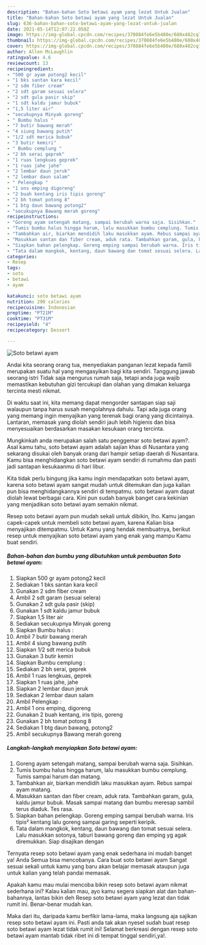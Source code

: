 ```yaml
---
description: "Bahan-bahan Soto betawi ayam yang lezat Untuk Jualan"
title: "Bahan-bahan Soto betawi ayam yang lezat Untuk Jualan"
slug: 636-bahan-bahan-soto-betawi-ayam-yang-lezat-untuk-jualan
date: 2021-05-14T12:07:22.058Z
image: https://img-global.cpcdn.com/recipes/370884fe6e5b480e/680x482cq70/soto-betawi-ayam-foto-resep-utama.jpg
thumbnail: https://img-global.cpcdn.com/recipes/370884fe6e5b480e/680x482cq70/soto-betawi-ayam-foto-resep-utama.jpg
cover: https://img-global.cpcdn.com/recipes/370884fe6e5b480e/680x482cq70/soto-betawi-ayam-foto-resep-utama.jpg
author: Allen McLaughlin
ratingvalue: 4.6
reviewcount: 13
recipeingredient:
- "500 gr ayam potong2 kecil"
- "1 bks santan kara kecil"
- "2 sdm fiber cream"
- "2 sdt garam sesuai selera"
- "2 sdt gula pasir skip"
- "1 sdt kaldu jamur bubuk"
- "1,5 liter air"
- "secukupnya Minyak goreng"
- " Bumbu halus "
- "7 butir bawang merah"
- "4 siung bawang putih"
- "1/2 sdt merica bubuk"
- "3 butir kemiri"
- " Bumbu cemplung "
- "2 bh serai geprek"
- "1 ruas lengkuas geprek"
- "1 ruas jahe jahe"
- "2 lembar daun jeruk"
- "2 lembar daun salam"
- " Pelengkap "
- "1 ons emping digoreng"
- "2 buah kentang iris tipis goreng"
- "2 bh tomat potong 8"
- "1 btg daun bawang potong2"
- "secukupnya Bawang merah goreng"
recipeinstructions:
- "Goreng ayam setengah matang, sampai berubah warna saja. Sisihkan."
- "Tumis bumbu halus hingga harum, lalu masukkan bumbu cemplung. Tumis sampai harum dan matang."
- "Tambahkan air, biarkan mendidih laku masukkan ayam. Rebus sampai ayam matang."
- "Masukkan santan dan fiber cream, aduk rata. Tambahkan garam, gula, kaldu jamur bubuk. Masak sampai matang dan bumbu meresap sambil terus diaduk. Tes rasa."
- "Siapkan bahan pelengkap. Goreng emping sampai berubah warna. Iris tipis² kentang lalu goreng sampai garing seperti keripik."
- "Tata dalam mangkok, kentang, daun bawang dan tomat sesuai selera. Lalu masukkan sotonya, taburi bawang goreng dan emping yg agak diremukkan. Siap disajikan dengan"
categories:
- Resep
tags:
- soto
- betawi
- ayam

katakunci: soto betawi ayam 
nutrition: 290 calories
recipecuisine: Indonesian
preptime: "PT21M"
cooktime: "PT31M"
recipeyield: "4"
recipecategory: Dessert

---
```



![Soto betawi ayam](https://img-global.cpcdn.com/recipes/370884fe6e5b480e/680x482cq70/soto-betawi-ayam-foto-resep-utama.jpg)

Andai kita seorang orang tua, menyediakan panganan lezat kepada famili merupakan suatu hal yang mengasyikan bagi kita sendiri. Tanggung jawab seorang istri Tidak saja mengurus rumah saja, tetapi anda juga wajib memastikan kebutuhan gizi tercukupi dan olahan yang dimakan keluarga tercinta mesti nikmat.

Di waktu  saat ini, kita memang dapat mengorder santapan siap saji walaupun tanpa harus susah mengolahnya dahulu. Tapi ada juga orang yang memang ingin menyajikan yang terenak bagi orang yang dicintainya. Lantaran, memasak yang diolah sendiri jauh lebih higienis dan bisa menyesuaikan berdasarkan masakan kesukaan orang tercinta. 



Mungkinkah anda merupakan salah satu penggemar soto betawi ayam?. Asal kamu tahu, soto betawi ayam adalah sajian khas di Nusantara yang sekarang disukai oleh banyak orang dari hampir setiap daerah di Nusantara. Kamu bisa menghidangkan soto betawi ayam sendiri di rumahmu dan pasti jadi santapan kesukaanmu di hari libur.

Kita tidak perlu bingung jika kamu ingin mendapatkan soto betawi ayam, karena soto betawi ayam sangat mudah untuk ditemukan dan juga kalian pun bisa menghidangkannya sendiri di tempatmu. soto betawi ayam dapat diolah lewat berbagai cara. Kini pun sudah banyak banget cara kekinian yang menjadikan soto betawi ayam semakin nikmat.

Resep soto betawi ayam pun mudah sekali untuk dibikin, lho. Kamu jangan capek-capek untuk membeli soto betawi ayam, karena Kalian bisa menyajikan ditempatmu. Untuk Kamu yang hendak membuatnya, berikut resep untuk menyajikan soto betawi ayam yang enak yang mampu Kamu buat sendiri.

<!--inarticleads1-->

##### Bahan-bahan dan bumbu yang dibutuhkan untuk pembuatan Soto betawi ayam:

1. Siapkan 500 gr ayam potong2 kecil
1. Sediakan 1 bks santan kara kecil
1. Gunakan 2 sdm fiber cream
1. Ambil 2 sdt garam (sesuai selera)
1. Gunakan 2 sdt gula pasir (skip)
1. Gunakan 1 sdt kaldu jamur bubuk
1. Siapkan 1,5 liter air
1. Sediakan secukupnya Minyak goreng
1. Siapkan  Bumbu halus :
1. Ambil 7 butir bawang merah
1. Ambil 4 siung bawang putih
1. Siapkan 1/2 sdt merica bubuk
1. Gunakan 3 butir kemiri
1. Siapkan  Bumbu cemplung :
1. Sediakan 2 bh serai, geprek
1. Ambil 1 ruas lengkuas, geprek
1. Siapkan 1 ruas jahe, jahe
1. Siapkan 2 lembar daun jeruk
1. Sediakan 2 lembar daun salam
1. Ambil  Pelengkap :
1. Ambil 1 ons emping, digoreng
1. Gunakan 2 buah kentang, iris tipis, goreng
1. Gunakan 2 bh tomat potong 8
1. Sediakan 1 btg daun bawang, potong2
1. Ambil secukupnya Bawang merah goreng




<!--inarticleads2-->

##### Langkah-langkah menyiapkan Soto betawi ayam:

1. Goreng ayam setengah matang, sampai berubah warna saja. Sisihkan.
1. Tumis bumbu halus hingga harum, lalu masukkan bumbu cemplung. Tumis sampai harum dan matang.
1. Tambahkan air, biarkan mendidih laku masukkan ayam. Rebus sampai ayam matang.
1. Masukkan santan dan fiber cream, aduk rata. Tambahkan garam, gula, kaldu jamur bubuk. Masak sampai matang dan bumbu meresap sambil terus diaduk. Tes rasa.
1. Siapkan bahan pelengkap. Goreng emping sampai berubah warna. Iris tipis² kentang lalu goreng sampai garing seperti keripik.
1. Tata dalam mangkok, kentang, daun bawang dan tomat sesuai selera. Lalu masukkan sotonya, taburi bawang goreng dan emping yg agak diremukkan. Siap disajikan dengan




Ternyata resep soto betawi ayam yang enak sederhana ini mudah banget ya! Anda Semua bisa mencobanya. Cara buat soto betawi ayam Sangat sesuai sekali untuk kamu yang baru akan belajar memasak ataupun juga untuk kalian yang telah pandai memasak.

Apakah kamu mau mulai mencoba bikin resep soto betawi ayam nikmat sederhana ini? Kalau kalian mau, ayo kamu segera siapkan alat dan bahan-bahannya, lantas bikin deh Resep soto betawi ayam yang lezat dan tidak rumit ini. Benar-benar mudah kan. 

Maka dari itu, daripada kamu berfikir lama-lama, maka langsung aja sajikan resep soto betawi ayam ini. Pasti anda tak akan nyesel sudah buat resep soto betawi ayam lezat tidak rumit ini! Selamat berkreasi dengan resep soto betawi ayam mantab tidak ribet ini di tempat tinggal sendiri,ya!.

